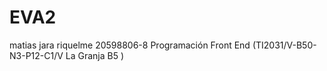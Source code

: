 # EVA2
matias jara riquelme  20598806-8 Programación Front End (TI2031/V-B50-N3-P12-C1/V La Granja B5 )

